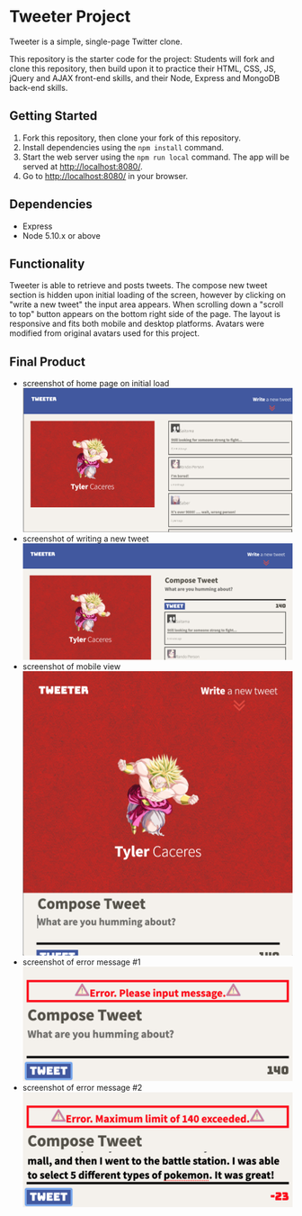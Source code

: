 # Tweeter Project

Tweeter is a simple, single-page Twitter clone.

This repository is the starter code for the project: Students will fork and clone this repository, then build upon it to practice their HTML, CSS, JS, jQuery and AJAX front-end skills, and their Node, Express and MongoDB back-end skills.

## Getting Started

1. Fork this repository, then clone your fork of this repository.
2. Install dependencies using the `npm install` command.
3. Start the web server using the `npm run local` command. The app will be served at <http://localhost:8080/>.
4. Go to <http://localhost:8080/> in your browser.

## Dependencies

- Express
- Node 5.10.x or above

## Functionality

Tweeter is able to retrieve and posts tweets. The compose new tweet section is hidden upon initial loading of the screen, however by clicking on "write a new tweet" the input area appears.
When scrolling down a "scroll to top" button appears on the bottom right side of the page. The layout is responsive and fits both mobile and desktop platforms.
Avatars were modified from original avatars used for this project.

## Final Product

- screenshot of home page on initial load
  !["screenshot of home page on initial load"](./docs/desktop.png)
- screenshot of writing a new tweet
  !["screenshot of writing a new tweet"](./docs/write-tweet.png)
- screenshot of mobile view
  !["screenshot of mobile view"](./docs/mobile.png)
- screenshot of error message #1
  !["screenshot of error message #1"](./docs/error-1.png)
- screenshot of error message #2
  !["screenshot of error message #2"](./docs/error-2.png)
